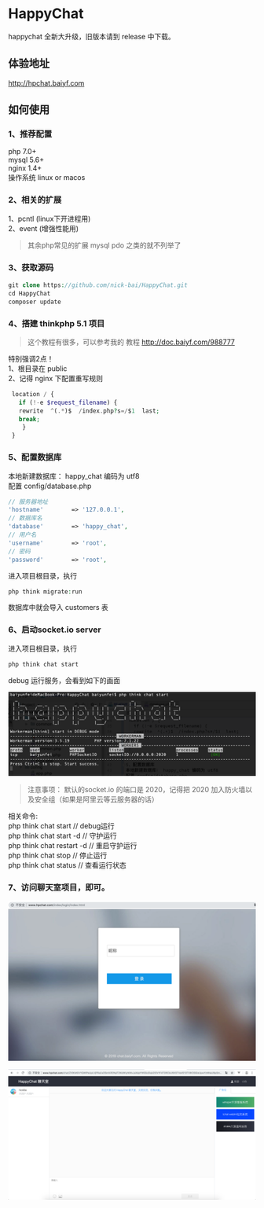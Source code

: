 # HappyChat

happychat 全新大升级，旧版本请到 release 中下载。

## 体验地址  
http://hpchat.baiyf.com  

## 如何使用
### 1、推荐配置

php  7.0+  
mysql 5.6+  
nginx 1.4+  
操作系统 linux or macos

### 2、相关的扩展  

1、pcntl (linux下开进程用)   
2、event (增强性能用)  

>其余php常见的扩展 mysql pdo 之类的就不列举了  

### 3、获取源码  
```php
git clone https://github.com/nick-bai/HappyChat.git
cd HappyChat
composer update
```

### 4、搭建 thinkphp 5.1 项目  
> 这个教程有很多，可以参考我的 教程 http://doc.baiyf.com/988777 

特别强调2点！   
1、根目录在 public  
2、记得 nginx 下配置重写规则
```php
 location / {
   if (!-e $request_filename) {
   rewrite  ^(.*)$  /index.php?s=/$1  last;
   break;
    }
 }
```  

### 5、配置数据库  
本地新建数据库： happy_chat 编码为 utf8  
配置 config/database.php  
```php
// 服务器地址
'hostname'        => '127.0.0.1',
// 数据库名
'database'        => 'happy_chat',
// 用户名
'username'        => 'root',
// 密码
'password'        => 'root',
```
进入项目根目录，执行  
```php
php think migrate:run 
```
数据库中就会导入 customers 表  

### 6、启动socket.io server  
进入项目根目录，执行
```php
php think chat start
```
debug 运行服务，会看到如下的画面  

![启动](screenshoot/start.png)   

>注意事项： 默认的socket.io 的端口是 2020，记得把 2020 加入防火墙以及安全组（如果是阿里云等云服务器的话）

相关命令:  
php think chat start  // debug运行  
php think chat start -d // 守护运行  
php think chat restart -d // 重启守护运行  
php think chat stop  // 停止运行  
php think chat status  // 查看运行状态    

### 7、访问聊天室项目，即可。 
![启动](screenshoot/login.png)   

![启动](screenshoot/chat.png) 